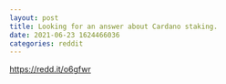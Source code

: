 ```yaml
--- 
layout: post 
title: Looking for an answer about Cardano staking. 
date: 2021-06-23 1624466036 
categories: reddit 
--- 
```

https://redd.it/o6gfwr